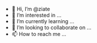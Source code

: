 - 👋 Hi, I’m @ziate
- 👀 I’m interested in ...
- 🌱 I’m currently learning ...
- 💞️ I’m looking to collaborate on ...
- 📫 How to reach me ...

<!---
ziate/ziate is a ✨ special ✨ repository because its `README.md` (this file) appears on your GitHub profile.
You can click the Preview link to take a look at your changes.
--->
